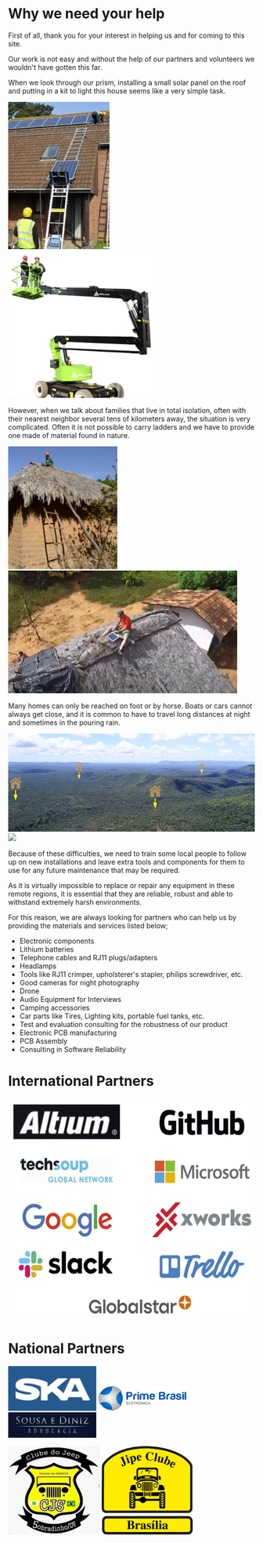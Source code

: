 # Why we need your help

First of all, thank you for your interest in helping us and for coming to this site. 

Our work is not easy and without the help of our partners and volunteers we wouldn't have gotten this far. 

When we look through our prism, installing a small solar panel on the roof and putting in a kit to light this house seems like a very simple task. 

<img src="https://github.com/pisco-de-luz/Social-Project/blob/45abbc5644c02f887df40e748e593171e7557d44/images/Ladder-Solar-Panel.jpg" height="300"> <img src="https://github.com/pisco-de-luz/Social-Project/blob/941222e0f677e3cc32541609b6deb70ec6a19a24/images/Lifting-machines.jpg" height="300">

However, when we talk about families that live in total isolation, often with their nearest neighbor several tens of kilometers away, the situation is very complicated. Often it is not possible to carry ladders and we have to provide one made of material found in nature. 

<img src="https://github.com/pisco-de-luz/Social-Project/blob/e5e7ee809fcda38e14299939a162b6f703ab821d/images/Tercio-Installing-solar-panel-branch-ladder.jpg" height="250"> <img src="https://github.com/pisco-de-luz/Social-Project/blob/45abbc5644c02f887df40e748e593171e7557d44/images/Bruno-Installing-Solar-Panel.jpg" height="250">

Many homes can only be reached on foot or by horse. Boats or cars cannot always get close, and it is common to have to travel long distances at night and sometimes in the pouring rain.

<img src="https://github.com/pisco-de-luz/Social-Project/blob/45abbc5644c02f887df40e748e593171e7557d44/images/Houses-isolated.jpg" height="200"> <img src="https://github.com/pisco-de-luz/Social-Project/blob/45abbc5644c02f887df40e748e593171e7557d44/images/no-road.gif" height="250">

Because of these difficulties, we need to train some local people to follow up on new installations and leave extra tools and components for them to use for any future maintenance that may be required.

As it is virtually impossible to replace or repair any equipment in these remote regions, it is essential that they are reliable, robust and able to withstand extremely harsh environments. 

For this reason, we are always looking for partners who can help us by providing the materials and services listed below;

* Electronic components
* Lithium batteries
* Telephone cables and RJ11 plugs/adapters
* Headlamps
* Tools like RJ11 crimper, upholsterer's stapler, philips screwdriver, etc.
* Good cameras for night photography
* Drone
* Audio Equipment for Interviews
* Camping accessories
* Car parts like Tires, Lighting kits, portable fuel tanks, etc.
* Test and evaluation consulting for the robustness of our product
* Electronic PCB manufacturing
* PCB Assembly
* Consulting in Software Reliability


# International Partners

<img src="https://github.com/pisco-de-luz/Social-Project/blob/c63b6aa2d6299f0993e5c5bc47563331b9637b0c/images/Partners.jpg" height="450">

# National Partners

<img src="https://github.com/pisco-de-luz/Social-Project/blob/8b203f67ee6a5e11ac87c405f64e55360e526e03/images/SKA-logo.jpg" width="180">
<img src="https://github.com/pisco-de-luz/Social-Project/blob/8b203f67ee6a5e11ac87c405f64e55360e526e03/images/PrimeBrasil-logo.png" width="180">
<img src="https://github.com/pisco-de-luz/Social-Project/blob/8b203f67ee6a5e11ac87c405f64e55360e526e03/images/SousaeDiniz-logo.jpg" width="180">

<img src="https://github.com/pisco-de-luz/Social-Project/blob/8b203f67ee6a5e11ac87c405f64e55360e526e03/images/CJ5-Logo.jpeg" height="180"> <img src="https://github.com/pisco-de-luz/Social-Project/blob/8b203f67ee6a5e11ac87c405f64e55360e526e03/images/JIPEClubeBrasilia-logo.png" height="180">
